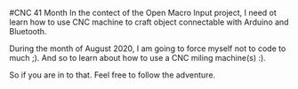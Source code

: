 #CNC 41 Month
In the contect of the Open Macro Input project, I need ot learn how to use CNC machine to craft object connectable with Arduino and Bluetooth.

During the month of August 2020, I am going to force myself not to code to much ;).
And so to learn about how to use a CNC miling machine(s) :).

So if you are in to that. Feel free to follow the adventure.

